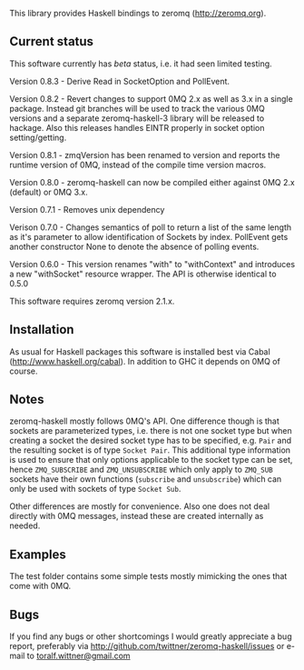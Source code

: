 This library provides Haskell bindings to zeromq (http://zeromq.org).

Current status
--------------

This software currently has *beta* status, i.e. it had seen limited testing.

Version 0.8.3 - Derive Read in SocketOption and PollEvent.

Version 0.8.2 - Revert changes to support 0MQ 2.x as well as 3.x in a single
package. Instead git branches will be used to track the various 0MQ versions
and a separate zeromq-haskell-3 library will be released to hackage.
Also this releases handles EINTR properly in socket option setting/getting.

Version 0.8.1 - zmqVersion has been renamed to version and reports the
runtime version of 0MQ, instead of the compile time version macros.

Version 0.8.0 - zeromq-haskell can now be compiled either against 0MQ 2.x
(default) or 0MQ 3.x.

Version 0.7.1 - Removes unix dependency

Verison 0.7.0 - Changes semantics of poll to return a list of the same
length as it's parameter to allow identification of Sockets by index.
PollEvent gets another constructor None to denote the absence of polling
events.

Version 0.6.0 - This version renames "with" to "withContext" and
introduces a new "withSocket" resource wrapper. The API is otherwise
identical to 0.5.0

This software requires zeromq version 2.1.x.

Installation
------------

As usual for Haskell packages this software is installed best via Cabal
(http://www.haskell.org/cabal). In addition to GHC it depends on 0MQ of course.

Notes
-----

zeromq-haskell mostly follows 0MQ's API. One difference though is that sockets
are parameterized types, i.e. there is not one socket type but when creating a
socket the desired socket type has to be specified, e.g. `Pair` and the
resulting socket is of type `Socket Pair`.
This additional type information is used to ensure that only options applicable
to the socket type can be set, hence `ZMQ_SUBSCRIBE` and `ZMQ_UNSUBSCRIBE` which
only apply to `ZMQ_SUB` sockets have their own functions (`subscribe` and
`unsubscribe`) which can only be used with sockets of type `Socket Sub`.

Other differences are mostly for convenience. Also one does not deal directly
with 0MQ messages, instead these are created internally as needed.

Examples
--------

The test folder contains some simple tests mostly mimicking the ones that come
with 0MQ.


Bugs
----

If you find any bugs or other shortcomings I would greatly appreciate a bug
report, preferably via http://github.com/twittner/zeromq-haskell/issues or
e-mail to toralf.wittner@gmail.com

